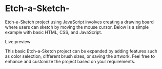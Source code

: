 # Etch-a-Sketch-
Etch-a-Sketch project using JavaScript involves creating a drawing board where users can sketch by moving the mouse cursor. Below is a simple example with basic HTML, CSS, and JavaScript. 

Live preview 

This basic Etch-a-Sketch project can be expanded by adding features such as color selection, different brush sizes, or saving the artwork. Feel free to enhance and customize the project based on your requirements.
